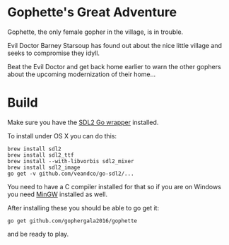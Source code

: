 # Gophette's Great Adventure

Gophette, the only female gopher in the village, is in trouble.

Evil Doctor Barney Starsoup has found out about the nice little village and seeks to compromise they idyll.

Beat the Evil Doctor and get back home earlier to warn the other gophers about the upcoming modernization of their home...

# Build

Make sure you have the [SDL2 Go wrapper](https://github.com/veandco/go-sdl2) installed.

To install under OS X you can do this:

    brew install sdl2
    brew install sdl2_ttf
    brew install --with-libvorbis sdl2_mixer
    brew install sdl2_image
    go get -v github.com/veandco/go-sdl2/...

You need to have a C compiler installed for that so if you are on Windows you need [MinGW](http://sourceforge.net/projects/mingw/files/) installed as well.

After installing these you should be able to go get it:

    go get github.com/gophergala2016/gophette

and be ready to play.
